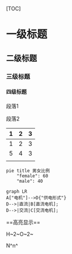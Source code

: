[TOC]



# 一级标题

## 二级标题

### 三级标题

#### 四级标题

段落1

段落2

|  1   |  2   |  3   |
| :--: | :--: | :--: |
|  1   |  2   |  3   |
|  5   |  4   |  3   |
|      |      |      |

```mermaid
pie title 男女比例
	"female": 60
	"male": 40
```

```mermaid
graph LR
A["电机"]-->D{"供电形式"}
D-->|直流|B[直流电机];
D-->|交流|C[交流电机];
```

==高亮显示==

H~2~O~2~

N^n^
